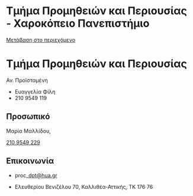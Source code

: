 Τμήμα Προμηθειών και Περιουσίας - Χαροκόπειο Πανεπιστήμιο
===============

[Μετάβαση στο περιεχόμενο](https://www.hua.gr/administrative-serv/%CF%84%CE%BC%CE%AE%CE%BC%CE%B1-%CF%80%CF%81%CE%BF%CE%BC%CE%B7%CE%B8%CE%B5%CE%B9%CF%8E%CE%BD-%CE%BA%CE%B1%CE%B9-%CF%80%CE%B5%CF%81%CE%B9%CE%BF%CF%85%CF%83%CE%AF%CE%B1%CF%82/#content "Μετάβαση στο περιεχόμενο")

Τμήμα Προμηθειών και Περιουσίας
===============================

Αν. Προϊσταμένη

*   Ευαγγελία Φίλη
*   210 9549 119

Προσωπικό
---------

Μαρία Μαλλίδου,

[210 9549 229](tel:210%209549%20229)

Επικοινωνία
-----------

*   proc\_dpt@hua.gr

*   Ελευθερίου Βενιζέλου 70, Καλλιθέα-Αττικής, ΤΚ 176 76
